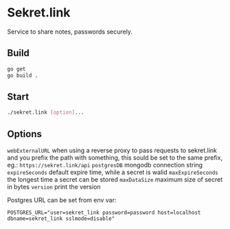 # Sekret.link

Service to share notes, passwords securely.

## Build

```sh
go get
go build .
```

## Start

```sh
./sekret.link [option]...
```

## Options

`webExternalURL` when using a reverse proxy to pass requests to sekret.link and you prefix the path with something, this sould be set to the same prefix, eg.: `https://sekret.link/api`
`postgresDB` mongodb connection string
`expireSeconds` default expire time, while a secret is walid
`maxExpireSeconds` the longest time a secret can be stored
`maxDataSize` maximum size of secret in bytes
`version` print the version


Postgres URL can be set from env var:

```
POSTGRES_URL="user=sekret_link password=password host=localhost dbname=sekret_link sslmode=disable"
```

